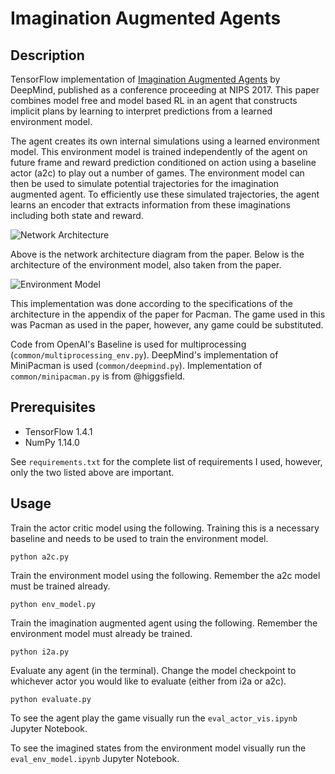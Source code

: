# Imagination Augmented Agents

## Description
TensorFlow implementation of [Imagination Augmented Agents](https://arxiv.org/abs/1707.06203) by DeepMind, published as a conference proceeding at NIPS 2017. This paper combines model free and model
based RL in an agent that constructs implicit plans by learning to interpret
predictions from a learned environment model.

The agent creates its own internal simulations using a learned environment model. This environment model is trained
independently of the agent on future frame and reward prediction conditioned on
action using a baseline actor (a2c) to play out a number of
games. The environment model can then be used to simulate potential
trajectories for the imagination augmented agent. To efficiently use these
simulated trajectories, the agent learns an encoder that extracts information from these
imaginations including both state and reward.

![Network Architecture](https://github.com/ASzot/imagination-augmented-agents-tf/raw/master/img/arch.png "Network architecture")

Above is the network architecture diagram from the paper. Below is the
architecture of the environment model, also taken from the paper.

![Environment Model](https://github.com/ASzot/imagination-augmented-agents-tf/raw/master/img/env_model.png "Environment Model")

This implementation was done according to the specifications of the
architecture in the appendix of the paper for Pacman. The game used in this was
Pacman as used in the paper, however, any game could be substituted.

Code from OpenAI's Baseline is used for multiprocessing
(`common/multiprocessing_env.py`). DeepMind's implementation of MiniPacman
is used (`common/deepmind.py`). Implementation of `common/minipacman.py` is from @higgsfield.

## Prerequisites
- TensorFlow 1.4.1
- NumPy 1.14.0

See `requirements.txt` for the complete list of requirements I used, however, only the two
listed above are important.

## Usage
Train the actor critic model using the following. Training this is a necessary
baseline and needs to be used to train the environment model.
```
python a2c.py
```

Train the environment model using the following. Remember the a2c model must be
trained already.
```
python env_model.py
```

Train the imagination augmented agent using the following. Remember the
environment model must already be trained. 
```
python i2a.py
```

Evaluate any agent (in the terminal). Change the model checkpoint to whichever
actor you would like to evaluate (either from i2a or a2c). 
```
python evaluate.py
```

To see the agent play the game visually run the `eval_actor_vis.ipynb` Jupyter
Notebook.

To see the imagined states from the environment model visually run the
`eval_env_model.ipynb` Jupyter Notebook.
